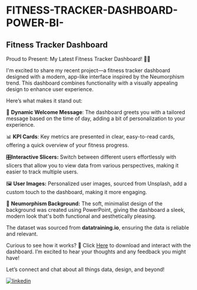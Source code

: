 # FITNESS-TRACKER-DASHBOARD-POWER-BI-
 ## Fitness Tracker Dashboard


 Proud to Present: My Latest Fitness Tracker Dashboard! 🏋️‍♂️

I'm excited to share my recent project—a fitness tracker dashboard designed with a modern, app-like interface inspired by the Neumorphism trend. This dashboard combines functionality with a visually appealing design to enhance user experience.

Here’s what makes it stand out:

👋 **Dynamic Welcome Message**: The dashboard greets you with a tailored message based on the time of day, adding a bit of personalization to your experience.

📊 **KPI Cards**: Key metrics are presented in clear, easy-to-read cards, offering a quick overview of your fitness progress.

🎛️**Interactive Slicers:** Switch between different users effortlessly with slicers that allow you to view data from various perspectives, making it easier to track multiple users.

🖼️ **User Images:** Personalized user images, sourced from Unsplash, add a custom touch to the dashboard, making it more engaging.

🎨 **Neumorphism Background:** The soft, minimalist design of the background was created using PowerPoint, giving the dashboard a sleek, modern look that's both functional and aesthetically pleasing.

The dataset was sourced from **datatraining.io**, ensuring the data is reliable and relevant.

Curious to see how it works? 🎥 Click [Here](https://drive.google.com/drive/folders/1tp67EPRnuy82qlytFEU1eh4P5OeesSCS?usp=sharing) to download and interact with the dashboard. I’m excited to hear your thoughts and any feedback you might have!

Let’s connect and chat about all things data, design, and beyond!

[![linkedin](https://img.shields.io/badge/linkedin-0A66C2?style=for-the-badge&logo=linkedin&logoColor=white)](https://www.linkedin.com/in/harold-wilson-thom-otuya/)

